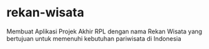 # rekan-wisata
Membuat Aplikasi Projek Akhir RPL dengan nama Rekan Wisata yang bertujuan untuk memenuhi kebutuhan pariwisata di Indonesia
